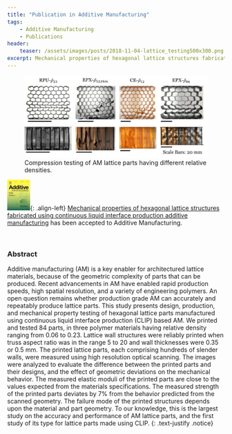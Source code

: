 ```yaml
---
title: "Publication in Additive Manufacturing"
tags:
    - Additive Manufacturing
    - Publications
header:
    teaser: /assets/images/posts/2018-11-04-lattice_testing500x300.png
excerpt: Mechanical properties of hexagonal lattice structures fabricated using CLIP AM.
---
```

<figure>
    <a href="/assets/images/posts/2018-11-04-lattice_testing.png">
    <img src="/assets/images/posts/2018-11-04-lattice_testing.png"></a>
    <figcaption>Compression testing of AM lattice parts having different relative densities.</figcaption>
</figure>

![image-left](/assets/images/posts/AM_journal_cover50x70.jpg){: .align-left}
[Mechanical properties of hexagonal lattice structures fabricated using continuous liquid interface production additive manufacturing](https://doi.org/10.1016/j.addma.2018.11.002)
has been accepted to Additive Manufacturing.

<p>&nbsp;</p>

### Abstract
Additive manufacturing (AM) is a key enabler for architectured lattice materials, because of the geometric complexity of parts that can be produced.
Recent advancements in AM have enabled rapid production speeds, high spatial resolution, and a variety of engineering polymers. An open question remains 
whether production grade AM can accurately and repeatably produce lattice parts. This study presents design, production, and mechanical property testing 
of hexagonal lattice parts manufactured using continuous liquid interface production (CLIP) based AM. We printed and tested 84 parts, in three polymer 
materials having relative density ranging from 0.06 to 0.23. Lattice wall structures were reliably printed when truss aspect ratio was in the range 5 to 
20 and wall thicknesses were 0.35 or 0.5 mm. The printed lattice parts, each comprising hundreds of slender walls, were measured using high resolution 
optical scanning. The images were analyzed to evaluate the difference between the printed parts and their designs, and the effect of geometric deviations 
on the mechanical behavior. The measured elastic moduli of the printed parts are close to the values expected from the materials specifications. The 
measured strength of the printed parts deviates by 7% from the behavior predicted from the scanned geometry. The failure mode of the printed structures 
depends upon the material and part geometry. To our knowledge, this is the largest study on the accuracy and performance of AM lattice parts, and the 
first study of its type for lattice parts made using CLIP. 
{: .text-justify .notice}